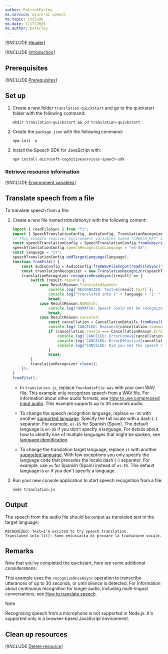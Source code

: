 ```yaml
---
author: PatrickFarley
ms.service: azure-ai-speech
ms.topic: include
ms.date: 7/17/2025
ms.author: pafarley
---
```


[!INCLUDE [Header](../../common/javascript.md)]

[!INCLUDE [Introduction](intro.md)]

## Prerequisites

[!INCLUDE [Prerequisites](../../common/azure-prerequisites.md)]

## Set up

1. Create a new folder `translation-quickstart` and go to the quickstart folder with the following command:

    ```shell
    mkdir translation-quickstart && cd translation-quickstart
    ```
    
1. Create the `package.json` with the following command:

    ```shell
    npm init -y
    ```

1. Install the Speech SDK for JavaScript with:

    ```console
    npm install microsoft-cognitiveservices-speech-sdk
    ```

### Retrieve resource information

[!INCLUDE [Environment variables](../../common/environment-variables.md)]

## Translate speech from a file 

To translate speech from a file:

1. Create a new file named *translation.js* with the following content:

    ```javascript
    import { readFileSync } from "fs";
    import { SpeechTranslationConfig, AudioConfig, TranslationRecognizer, ResultReason, CancellationDetails, CancellationReason } from "microsoft-cognitiveservices-speech-sdk";
    // This example requires environment variables named "SPEECH_KEY" and "SPEECH_REGION"
    const speechTranslationConfig = SpeechTranslationConfig.fromSubscription(process.env.SPEECH_KEY, process.env.SPEECH_REGION);
    speechTranslationConfig.speechRecognitionLanguage = "en-US";
    const language = "it";
    speechTranslationConfig.addTargetLanguage(language);
    function fromFile() {
        const audioConfig = AudioConfig.fromWavFileInput(readFileSync("YourAudioFile.wav"));
        const translationRecognizer = new TranslationRecognizer(speechTranslationConfig, audioConfig);
        translationRecognizer.recognizeOnceAsync((result) => {
            switch (result.reason) {
                case ResultReason.TranslatedSpeech:
                    console.log(`RECOGNIZED: Text=${result.text}`);
                    console.log("Translated into [" + language + "]: " + result.translations.get(language));
                    break;
                case ResultReason.NoMatch:
                    console.log("NOMATCH: Speech could not be recognized.");
                    break;
                case ResultReason.Canceled:
                    const cancellation = CancellationDetails.fromResult(result);
                    console.log(`CANCELED: Reason=${cancellation.reason}`);
                    if (cancellation.reason === CancellationReason.Error) {
                        console.log(`CANCELED: ErrorCode=${cancellation.ErrorCode}`);
                        console.log(`CANCELED: ErrorDetails=${cancellation.errorDetails}`);
                        console.log("CANCELED: Did you set the speech resource key and region values?");
                    }
                    break;
            }
            translationRecognizer.close();
        });
    }
    fromFile();
    ```

    - In `translation.js`, replace `YourAudioFile.wav` with your own WAV file. This example only recognizes speech from a WAV file. For information about other audio formats, see [How to use compressed input audio](~/articles/ai-services/speech-service/how-to-use-codec-compressed-audio-input-streams.md). This example supports up to 30 seconds audio.

    - To change the speech recognition language, replace `en-US` with another [supported language](~/articles/ai-services/speech-service/language-support.md?tabs=stt#supported-languages). Specify the full locale with a dash (`-`) separator. For example, `es-ES` for Spanish (Spain). The default language is `en-US` if you don't specify a language. For details about how to identify one of multiple languages that might be spoken, see [language identification](~/articles/ai-services/speech-service/language-identification.md).

    - To change the translation target language, replace `it` with another [supported language](~/articles/ai-services/speech-service/language-support.md?tabs=speech-translation#supported-languages). With few exceptions you only specify the language code that precedes the locale dash (`-`) separator. For example, use `es` for Spanish (Spain) instead of `es-ES`. The default language is `en` if you don't specify a language.

1. Run your new console application to start speech recognition from a file:

    ```console
    node translation.js
    ```

## Output 

The speech from the audio file should be output as translated text in the target language:

```console
RECOGNIZED: Text=I'm excited to try speech translation.
Translated into [it]: Sono entusiasta di provare la traduzione vocale.
```

## Remarks

Now that you've completed the quickstart, here are some additional considerations:

This example uses the `recognizeOnceAsync` operation to transcribe utterances of up to 30 seconds, or until silence is detected. For information about continuous recognition for longer audio, including multi-lingual conversations, see [How to translate speech](~/articles/ai-services/speech-service/how-to-translate-speech.md).

> [!NOTE]
> Recognizing speech from a microphone is not supported in Node.js. It's supported only in a browser-based JavaScript environment. 

## Clean up resources

[!INCLUDE [Delete resource](../../common/delete-resource.md)]
